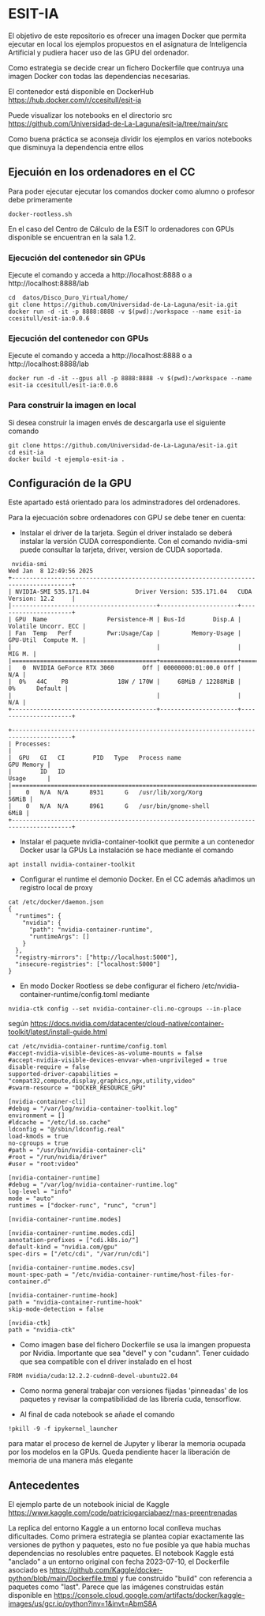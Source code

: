 # ESIT-IA

El objetivo de este repositorio es ofrecer una imagen Docker que permita ejecutar en local los ejemplos propuestos en el asignatura de Inteligencia Artificial y pudiera hacer uso de las GPU del ordenador.

Como estrategia se decide crear un fichero Dockerfile que contruya una imagen Docker con todas las dependencias necesarias.

El contenedor está disponible en DockerHub https://hub.docker.com/r/ccesitull/esit-ia


Puede visualizar los notebooks en el directorio src https://github.com/Universidad-de-La-Laguna/esit-ia/tree/main/src


Como buena práctica se aconseja dividir los ejemplos en varios notebooks que disminuya la dependencia entre ellos


## Ejecuión en los ordenadores en el CC

Para poder ejecutar ejecutar los comandos docker como alumno o profesor debe primeramente 

```
docker-rootless.sh 
```

En el caso del Centro de Cálculo de la ESIT lo ordenadores con GPUs disponible se encuentran en la sala 1.2.


### Ejecución del contenedor sin GPUs

Ejecute el comando y acceda a http://localhost:8888 o a http://localhost:8888/lab

```
cd  datos/Disco_Duro_Virtual/home/
git clone https://github.com/Universidad-de-La-Laguna/esit-ia.git
docker run -d -it -p 8888:8888 -v $(pwd):/workspace --name esit-ia ccesitull/esit-ia:0.0.6
```

### Ejecución del contenedor con GPUs

Ejecute el comando y acceda a http://localhost:8888 o a http://localhost:8888/lab

```
docker run -d -it --gpus all -p 8888:8888 -v $(pwd):/workspace --name esit-ia ccesitull/esit-ia:0.0.6
```

### Para construir la imagen en local

Si desea construir la imagen envés de descargarla use el siguiente comando

```
git clone https://github.com/Universidad-de-La-Laguna/esit-ia.git
cd esit-ia
docker build -t ejemplo-esit-ia .
```



## Configuración de la GPU

Este apartado está orientado para los adminstradores del ordenadores. 

Para la ejecuación sobre ordenadores con GPU se debe tener en cuenta:

- Instalar el driver de la tarjeta. Según el driver instalado se deberá instalar la versión CUDA correspondiente. Con el comando nvidia-smi puede consultar la tarjeta, driver, version de CUDA soportada.

```
 nvidia-smi 
Wed Jan  8 12:49:56 2025       
+---------------------------------------------------------------------------------------+
| NVIDIA-SMI 535.171.04             Driver Version: 535.171.04   CUDA Version: 12.2     |
|-----------------------------------------+----------------------+----------------------+
| GPU  Name                 Persistence-M | Bus-Id        Disp.A | Volatile Uncorr. ECC |
| Fan  Temp   Perf          Pwr:Usage/Cap |         Memory-Usage | GPU-Util  Compute M. |
|                                         |                      |               MIG M. |
|=========================================+======================+======================|
|   0  NVIDIA GeForce RTX 3060        Off | 00000000:01:00.0 Off |                  N/A |
|  0%   44C    P8              18W / 170W |     68MiB / 12288MiB |      0%      Default |
|                                         |                      |                  N/A |
+-----------------------------------------+----------------------+----------------------+
                                                                                         
+---------------------------------------------------------------------------------------+
| Processes:                                                                            |
|  GPU   GI   CI        PID   Type   Process name                            GPU Memory |
|        ID   ID                                                             Usage      |
|=======================================================================================|
|    0   N/A  N/A      8931      G   /usr/lib/xorg/Xorg                           56MiB |
|    0   N/A  N/A      8961      G   /usr/bin/gnome-shell                          6MiB |
+---------------------------------------------------------------------------------------+

```

- Instalar el paquete nvidia-container-toolkit  que permite a un contenedor Docker usar la GPUs
  La instalación se hace mediante el comando

```
apt install nvidia-container-toolkit
```

- Configurar el runtime el demonio Docker. En el CC además añadimos un registro local de proxy

```
cat /etc/docker/daemon.json 
{
  "runtimes": {
    "nvidia": {
      "path": "nvidia-container-runtime",
      "runtimeArgs": []
    }
  },
  "registry-mirrors": ["http://localhost:5000"],
  "insecure-registries": ["localhost:5000"]
}
```

- En modo Docker Rootless se debe configurar  el fichero /etc/nvidia-container-runtime/config.toml  mediante

```
nvidia-ctk config --set nvidia-container-cli.no-cgroups --in-place
```

según https://docs.nvidia.com/datacenter/cloud-native/container-toolkit/latest/install-guide.html

```
cat /etc/nvidia-container-runtime/config.toml
#accept-nvidia-visible-devices-as-volume-mounts = false
#accept-nvidia-visible-devices-envvar-when-unprivileged = true
disable-require = false
supported-driver-capabilities = "compat32,compute,display,graphics,ngx,utility,video"
#swarm-resource = "DOCKER_RESOURCE_GPU"

[nvidia-container-cli]
#debug = "/var/log/nvidia-container-toolkit.log"
environment = []
#ldcache = "/etc/ld.so.cache"
ldconfig = "@/sbin/ldconfig.real"
load-kmods = true
no-cgroups = true
#path = "/usr/bin/nvidia-container-cli"
#root = "/run/nvidia/driver"
#user = "root:video"

[nvidia-container-runtime]
#debug = "/var/log/nvidia-container-runtime.log"
log-level = "info"
mode = "auto"
runtimes = ["docker-runc", "runc", "crun"]

[nvidia-container-runtime.modes]

[nvidia-container-runtime.modes.cdi]
annotation-prefixes = ["cdi.k8s.io/"]
default-kind = "nvidia.com/gpu"
spec-dirs = ["/etc/cdi", "/var/run/cdi"]

[nvidia-container-runtime.modes.csv]
mount-spec-path = "/etc/nvidia-container-runtime/host-files-for-container.d"

[nvidia-container-runtime-hook]
path = "nvidia-container-runtime-hook"
skip-mode-detection = false

[nvidia-ctk]
path = "nvidia-ctk"
```

- Como imagen base del fichero Dockerfile se usa la imangen propuesta por Nvidia. Importante que sea "devel" y con "cudann". Tener cuidado que sea compatible con el driver instalado en el host


```
FROM nvidia/cuda:12.2.2-cudnn8-devel-ubuntu22.04
```

- Como norma general trabajar con versiones fijadas 'pinneadas' de los paquetes  y revisar la compatibilidad de las librería cuda, tensorflow. 

- Al final de cada notebook se añade el comando 

```
!pkill -9 -f ipykernel_launcher 
``` 

para matar el proceso de kernel de Jupyter y liberar la memoria ocupada por los modelos en la GPUs. 
Queda pendiente hacer la liberación de memoria de una manera más elegante



## Antecedentes

El ejemplo  parte de un notebook inicial de Kaggle https://www.kaggle.com/code/patriciogarciabaez/rnas-preentrenadas

La replica del entorno Kaggle a un entorno local conlleva muchas dificultades. Como primera estrategia se plantea copiar exactamente las versiones de python y paquetes, esto no fue posible ya que había muchas dependencias no resolubles entre paquetes. El notebook Kaggle está "anclado" a un entorno original con fecha 2023-07-10, el Dockerfile asociado es https://github.com/Kaggle/docker-python/blob/main/Dockerfile.tmpl y fue construido "build" con referencia a paquetes como "last". Parece que las imágenes construidas están disponible en https://console.cloud.google.com/artifacts/docker/kaggle-images/us/gcr.io/python?inv=1&invt=AbmS8A


